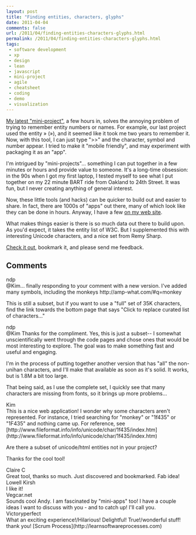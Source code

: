 ```yaml
---
layout: post
title: "Finding entities, characters, glyphs"
date: 2011-04-04
comments: false
url: /2011/04/finding-entities-characters-glyphs.html
permalink: /2011/04/finding-entities-characters-glyphs.html
tags:
 - software development
 - xp
 - design
 - lean
 - javascript
 - mini-project
 - agile
 - cheatsheet
 - coding
 - demo
 - visualization
---
```


[My latest "mini-project"](http://amp-what.com/), a few hours in, solves the annoying problem of trying to remember entity numbers or names. For example, our last project used the entity &raquo; (»), and it seemed like it took me two years to remember it. Now, with this tool, I can just type "\>\>" and the character, symbol and number appear. I tried to make it "mobile friendly", and may experiment with packaging it as an "app".  
  
I'm intrigued by "mini-projects"... something I can put together in a few minutes or hours and provide value to someone. It's a long-time obsession: in the 90s when I got my first laptop, I tested myself to see what I put together on my 22 minute BART ride from Oakland to 24th Street. It was fun, but I never creating anything of general interest.  
  
Now, these little tools (and hacks) can be quicker to build out and easier to share. In fact, there are 1000s of "apps" out there, many of which look like they can be done in hours. Anyway, I have a few [on my web site](http://ndpsoftware.com/).  
  
What makes things easier is there is so much data out there to build upon. As you'd expect, it takes the entity list of W3C. But I supplemented this with interesting Unicode characters, and a nice set from Remy Sharp.  
  
[Check it out](http://amp-what.com/), bookmark it, and please send me feedback. <h2>Comments</h2>
<div class='comments'>
<div class='comment'>
<div class='author'>ndp</div>
<div class='content'>
@Kim... finally responding to your comment with a new version. I've added many symbols, including the monkeys http://amp-what.com/#q=monkey  
  
This is still a subset, but if you want to use a "full" set of 35K characters, find the link towards the bottom page that says "Click to replace curated list of characters..."

</div>
</div>
<div class='comment'>
<div class='author'>ndp</div>
<div class='content'>
@Kim Thanks for the compliment. Yes, this is just a subset-- I somewhat unscientifically went through the code pages and chose ones that would be most interesting to explore. The goal was to make something fast and useful and engaging.   
  
I'm in the process of putting together another version that has "all" the non-unihan characters, and I'll make that available as soon as it's solid. It works, but is 1.8M a bit too large.  
  
That being said, as I use the complete set, I quickly see that many characters are missing from fonts, so it brings up more problems...

</div>
</div>
<div class='comment'>
<div class='author'>Kim</div>
<div class='content'>
This is a nice web application! I wonder why some characters aren't represented. For instance, I tried searching for "monkey" or "1f435" or "1F435" and nothing came up. For reference, see [http://www.fileformat.info/info/unicode/char/1f435/index.htm](http://www.fileformat.info/info/unicode/char/1f435/index.htm)  
  
Are there a subset of unicode/html entities not in your project?  
  
Thanks for the cool tool!

</div>
</div>
<div class='comment'>
<div class='author'>Claire C</div>
<div class='content'>
Great tool, thanks so much. Just discovered and bookmarked. Fab idea!

</div>
</div>
<div class='comment'>
<div class='author'>Lowell Kirsh</div>
<div class='content'>
I like it!

</div>
</div>
<div class='comment'>
<div class='author'>Vegcar.net</div>
<div class='content'>
Sounds cool Andy. I am fascinated by "mini-apps" too! I have a couple ideas I want to discuss with you - and to catch up! I'll call you.

</div>
</div>
<div class='comment'>
<div class='author'>Victoryperfect</div>
<div class='content'>
What an exciting experience!/Hilarious! Delightful! True!/wonderful stuff! thank you!  
 [Scrum Process](http://learnsoftwareprocesses.com)

</div>
</div>
</div>
